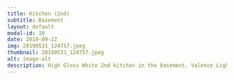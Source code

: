 ```yaml
---
title: Kitchen (2nd)
subtitle: Basement
layout: default
modal-id: 10
date: 2019-09-22
img: 20190531_124757.jpeg
thumbnail: 20190531_124757.jpeg
alt: image-alt
description: High Gloss White 2nd kitchen in the basement. Valence Light, Backsplash, Granite Counter, High End SS Appliances. Tons of pot lights.
---
```

